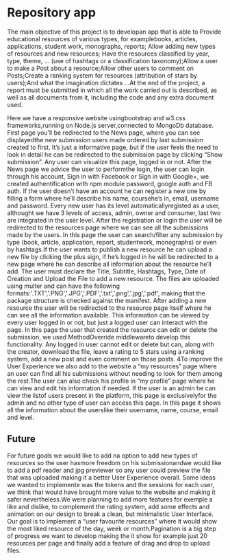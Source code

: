 # Repository app

The  main  objective  of  this  project  is  to developan  app  that  is  able  to  Provide  educational resources of various types, for examplebooks, articles, applications, student work, monographs, reports; Allow adding new types of resources and new resources; Have the resources classified by year, type, theme, ... (use of hashtags or a classification taxonomy);Allow a user to make a Post  about  a  resource;Allow  other  users  to  comment  on  Posts;Create  a  ranking  system  for resources (attribution of stars by users);And what the imagination dictates ...At  the  end  of  the  project, a  report  must  be  submitted  in  which  all  the  work  carried  out  is described, as well as all documents from it, including the code and any extra document used.

Here we have a responsive  website usingbootstrap  and  w3.css  frameworks,running  on  Node.js server,connected to MongoDb database. First  page  you’ll  be  redirected  to  the  News  page,  where  you  can  see displayedthe  new submission users made ordered by last submission created to first. It’s just a informative page, but if the user feels the need to look in detail he can be redirected to the submission page by clicking “Show submission”. Any user can visualize this page, logged in or not. After  the  News  page  we  advice the  user  to performthe  login,  the  user  can  login through his account, Sign in with Facebook or Sign in with Google+, we created authentification with npm module password, google auth and FB auth. If the user doesn’t have an account he can register a new one by filling a form where he’ll describe his name, coursehe’s in, email, username and password. Every new user has its level automaticallyregisted as a user, althought we have 3 levels of access, admin, owner and consumer, last two are integrated in the user level. After the registration or login the user will be redirected to the resources page where we can see all the submissions made by the users. In this page the user can search/filter any submission by type (book, article, application, report, studentwork, monographs) or even by hashtags.If the user wants to publish a new resource he can upload a new file by clicking the plus sign, if he’s logged in he will be redirected to a new page where he can describe all information about the resource he’ll add. The user must declare the Title, Subtitle, Hashtags, Type, Date of Creation and Upload the File to add a new resource. The files are uploaded using multer and can have the following formats:'.TXT','.PNG','.JPG','.PDF','.txt','.png','.jpg','.pdf', making that the package structure is checked against the manifest. After adding a new resource the user will be redirected to the resource page itself where he can see all the information available. This information can be viewed by every user logged in or not, but just a logged user can interact with the page. In  this  page  the  user  that  created  the  resource  can  edit  or  delete  the  submission,  we  used MethodOverride middlewareto develop this functionality. Any logged in user cannot edit or delete but can, along with the creator, download the file, leave a rating to 5 stars using a ranking system, add a new post and even comment on those posts.
4To improve the User Experience we also add to the website a “my resources” page where an user can find all his submissions without needing to look for them among the rest.The user can also check his profile in “my profile” page where he can view and edit his information if needed. If  the  user  is  an  admin  he  can  view  the  listof  users  present  in  the  platform,  this  page  is exclusivelyfor the admin and no other type of user can access this page. In this page it shows all the information about the userslike their username, name, course, email and level.

## Future

For future goals we would like to add na option to add new types of resources so the user hasmore freedom on his submissionandwe would like to add a pdf reader and jpg previewer so any user could preview the file that was uploaded making it a better User Experience overall. Some ideas we wanted to implemente was the tokens and the sessions for each user, we think that would have brought more value to the website and making it safer nevertheless.We were planning to add more features for exemple a like and dislike, to complement the rating system, add some effects and animation on our design to break a clean, but minimalistic User Interface. Our goal is to implement a “user favourite resources” where it would show the most liked resource of the day, week or month.Pagination is a big step of progress we want to develop making the it show for example just 20 resources per page and finally add a feature of drag and drop to upload files.
